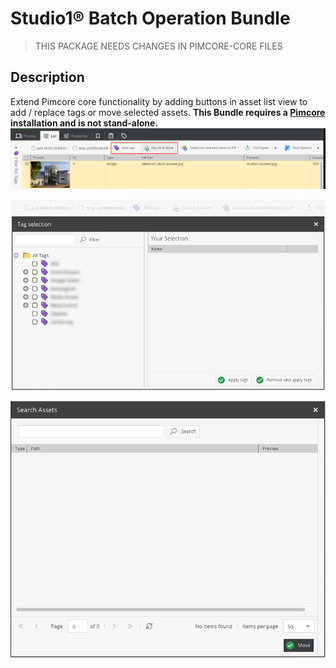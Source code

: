 # Studio1® Batch Operation Bundle

> THIS PACKAGE NEEDS CHANGES IN PIMCORE-CORE FILES

## Description

Extend Pimcore core functionality by adding buttons in asset list view 
to add / replace tags or move selected assets.
**This Bundle requires a [Pimcore](https://pimcore.com/) installation and is not stand-alone.**
![Asset List](asset_list.png)

![Tag Selection](tag_selection.png)

![Move](asset_move.png)

